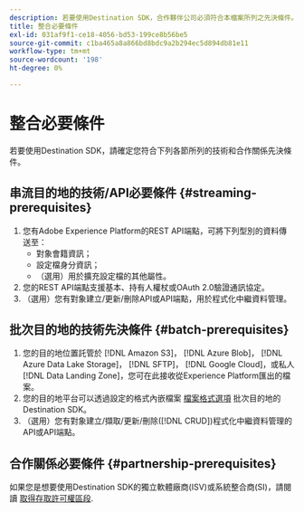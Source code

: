 ```yaml
---
description: 若要使用Destination SDK，合作夥伴公司必須符合本檔案所列之先決條件。
title: 整合必要條件
exl-id: 031af9f1-ce18-4056-bd53-199ce8b56be5
source-git-commit: c1ba465a8a866bd8bdc9a2b294ec5d894db81e11
workflow-type: tm+mt
source-wordcount: '198'
ht-degree: 0%

---
```


# 整合必要條件

若要使用Destination SDK，請確定您符合下列各節所列的技術和合作關係先決條件。

## 串流目的地的技術/API必要條件 {#streaming-prerequisites}

1. 您有Adobe Experience Platform的REST API端點，可將下列型別的資料傳送至：
   * 對象會籍資訊；
   * 設定檔身分資訊；
   * （選用）用於擴充設定檔的其他屬性。
2. 您的REST API端點支援基本、持有人權杖或OAuth 2.0驗證通訊協定。
3. （選用）您有對象建立/更新/刪除API或API端點，用於程式化中繼資料管理。

## 批次目的地的技術先決條件 {#batch-prerequisites}

1. 您的目的地位置託管於 [!DNL Amazon S3]， [!DNL Azure Blob]， [!DNL Azure Data Lake Storage]， [!DNL SFTP]， [!DNL Google Cloud]，或私人 [!DNL Data Landing Zone]，您可在此接收從Experience Platform匯出的檔案。
2. 您的目的地平台可以透過設定的格式內嵌檔案 [檔案格式選項](functionality/destination-server/file-formatting.md) 批次目的地的Destination SDK。
3. （選用）您有對象建立/擷取/更新/刪除([!DNL CRUD])程式化中繼資料管理的API或API端點。

## 合作關係必要條件 {#partnership-prerequisites}

如果您是想要使用Destination SDK的獨立軟體廠商(ISV)或系統整合商(SI)，請閱讀 [取得存取許可權區段](overview.md#get-access).
